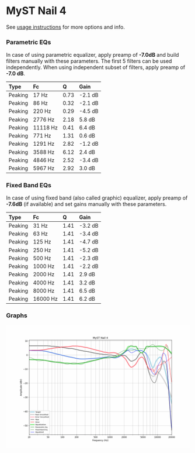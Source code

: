 # MyST Nail 4
See [usage instructions](https://github.com/jaakkopasanen/AutoEq#usage) for more options and info.

### Parametric EQs
In case of using parametric equalizer, apply preamp of **-7.0dB** and build filters manually
with these parameters. The first 5 filters can be used independently.
When using independent subset of filters, apply preamp of **-7.0 dB**.

| Type    | Fc       |    Q | Gain    |
|:--------|:---------|:-----|:--------|
| Peaking | 17 Hz    | 0.73 | -2.1 dB |
| Peaking | 86 Hz    | 0.32 | -2.1 dB |
| Peaking | 220 Hz   | 0.29 | -4.5 dB |
| Peaking | 2776 Hz  | 2.18 | 5.8 dB  |
| Peaking | 11118 Hz | 0.41 | 6.4 dB  |
| Peaking | 771 Hz   | 1.31 | 0.6 dB  |
| Peaking | 1291 Hz  | 2.82 | -1.2 dB |
| Peaking | 3588 Hz  | 6.12 | 2.4 dB  |
| Peaking | 4846 Hz  | 2.52 | -3.4 dB |
| Peaking | 5967 Hz  | 2.92 | 3.0 dB  |

### Fixed Band EQs
In case of using fixed band (also called graphic) equalizer, apply preamp of **-7.6dB**
(if available) and set gains manually with these parameters.

| Type    | Fc       |    Q | Gain    |
|:--------|:---------|:-----|:--------|
| Peaking | 31 Hz    | 1.41 | -3.2 dB |
| Peaking | 63 Hz    | 1.41 | -3.4 dB |
| Peaking | 125 Hz   | 1.41 | -4.7 dB |
| Peaking | 250 Hz   | 1.41 | -5.2 dB |
| Peaking | 500 Hz   | 1.41 | -2.3 dB |
| Peaking | 1000 Hz  | 1.41 | -2.2 dB |
| Peaking | 2000 Hz  | 1.41 | 2.9 dB  |
| Peaking | 4000 Hz  | 1.41 | 3.2 dB  |
| Peaking | 8000 Hz  | 1.41 | 6.5 dB  |
| Peaking | 16000 Hz | 1.41 | 6.2 dB  |

### Graphs
![](./MyST%20Nail%204.png)